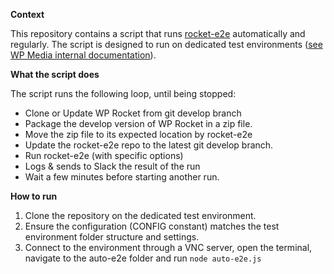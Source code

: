 **Context**

This repository contains a script that runs [rocket-e2e](https://github.com/wp-media/wp-rocket-e2e) automatically and regularly. The script is designed to run on dedicated test environments ([see WP Media internal documentation](https://www.notion.so/wpmedia/auto-e2e-servers-217ed22a22f0808ea044ce092c342a54?source=copy_link)).

**What the script does**

The script runs the following loop, until being stopped:
- Clone or Update WP Rocket from git develop branch
- Package the develop version of WP Rocket in a zip file.
- Move the zip file to its expected location by rocket-e2e
- Update the rocket-e2e repo to the latest git develop branch.
- Run rocket-e2e (with specific options)
- Logs & sends to Slack the result of the run
- Wait a few minutes before starting another run.

**How to run**

1. Clone the repository on the dedicated test environment.
2. Ensure the configuration (CONFIG constant) matches the test environment folder structure and settings.
3. Connect to the environment through a VNC server, open the terminal, navigate to the auto-e2e folder and run `node auto-e2e.js`
